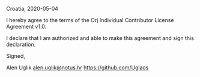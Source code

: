 Croatia, 2020-05-04

I hereby agree to the terms of the Orj Individual Contributor License
Agreement v1.0.

I declare that I am authorized and able to make this agreement and sign this
declaration.

Signed,

Alen Uglik alen.uglik@notus.hr https://github.com/Uglaos